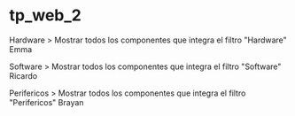 # tp_web_2



Hardware > Mostrar todos los componentes que integra el filtro "Hardware" Emma

Software > Mostrar todos los componentes que integra el filtro "Software" Ricardo

Perifericos > Mostrar todos los componentes que integra el filtro "Perifericos" Brayan



